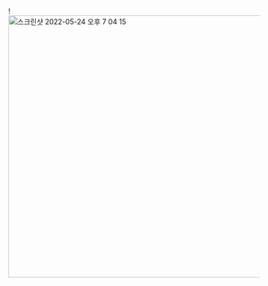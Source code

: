 #
!<img width="525" alt="스크린샷 2022-05-24 오후 7 04 15" src="https://user-images.githubusercontent.com/100784510/170006819-253c26fe-8a63-491f-bf8e-26e1ed0ea6ee.png">
